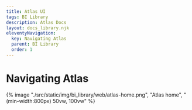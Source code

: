 ```yaml
---
title: Atlas UI
tags: BI Library
description: Atlas Docs
layout: docs_library.njk
eleventyNavigation:
  key: Navigating Atlas
  parent: BI Library
  order: 1
---
```


# Navigating Atlas

<div class="box is-flex is-justify-content-center">
{% image "./src/static/img/bi_library/web/atlas-home.png", "Atlas home", "(min-width:800px) 50vw, 100vw" %}
</div>
